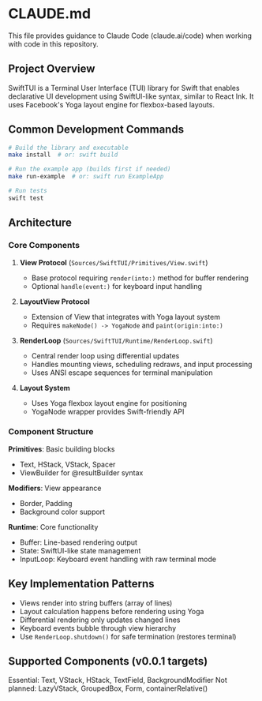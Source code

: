 # CLAUDE.md

This file provides guidance to Claude Code (claude.ai/code) when working with code in this repository.

## Project Overview

SwiftTUI is a Terminal User Interface (TUI) library for Swift that enables declarative UI development using SwiftUI-like syntax, similar to React Ink. It uses Facebook's Yoga layout engine for flexbox-based layouts.

## Common Development Commands

```bash
# Build the library and executable
make install  # or: swift build

# Run the example app (builds first if needed)
make run-example  # or: swift run ExampleApp

# Run tests
swift test
```

## Architecture

### Core Components

1. **View Protocol** (`Sources/SwiftTUI/Primitives/View.swift`)
   - Base protocol requiring `render(into:)` method for buffer rendering
   - Optional `handle(event:)` for keyboard input handling

2. **LayoutView Protocol** 
   - Extension of View that integrates with Yoga layout system
   - Requires `makeNode() -> YogaNode` and `paint(origin:into:)`

3. **RenderLoop** (`Sources/SwiftTUI/Runtime/RenderLoop.swift`)
   - Central render loop using differential updates
   - Handles mounting views, scheduling redraws, and input processing
   - Uses ANSI escape sequences for terminal manipulation

4. **Layout System**
   - Uses Yoga flexbox layout engine for positioning
   - YogaNode wrapper provides Swift-friendly API

### Component Structure

**Primitives**: Basic building blocks
- Text, HStack, VStack, Spacer
- ViewBuilder for @resultBuilder syntax

**Modifiers**: View appearance
- Border, Padding
- Background color support

**Runtime**: Core functionality  
- Buffer: Line-based rendering output
- State: SwiftUI-like state management
- InputLoop: Keyboard event handling with raw terminal mode

## Key Implementation Patterns

- Views render into string buffers (array of lines)
- Layout calculation happens before rendering using Yoga
- Differential rendering only updates changed lines
- Keyboard events bubble through view hierarchy
- Use `RenderLoop.shutdown()` for safe termination (restores terminal)

## Supported Components (v0.0.1 targets)

Essential: Text, VStack, HStack, TextField, BackgroundModifier
Not planned: LazyVStack, GroupedBox, Form, containerRelative()